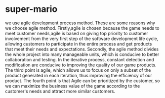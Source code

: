 # super-mario
we use agile development process method.
These are some reasons why we choose agile method. 
Firstly,agile is chosen because the game needs to meet customer needs,agile is based on giving top priority to customer involvement from the very first step of the software development life cycle, allowing customers to participate in the entire process and get products that meet their needs and expectations. 
Secondly, the agile method divides the whole project into many manageable units, which is conducive to better collaboration and testing. In the iterative process, constant detection and modification are conducive to improving the quality of our game products.
The third point is agile, which allows us to focus on only a subset of the product generated in each iteration, thus improving the efficiency of our product.
The fourth point is that Agile can be prioritized by the customer, so we can maximize the business value of the game according to the customer's needs and attract more similar customers.
